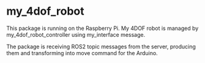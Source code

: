 # my_4dof_robot
This package is running on the Raspberry Pi.
My 4DOF robot is managed by my_4dof_robot_controller using my_interface message.

The package is receiving ROS2 topic messages from the server, producing them and transforming into move command for the Arduino.


